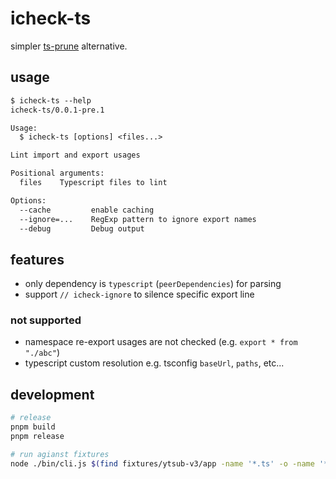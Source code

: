 # icheck-ts

simpler [ts-prune](https://github.com/nadeesha/ts-prune) alternative.

## usage

```txt
$ icheck-ts --help
icheck-ts/0.0.1-pre.1

Usage:
  $ icheck-ts [options] <files...>

Lint import and export usages

Positional arguments:
  files    Typescript files to lint

Options:
  --cache         enable caching
  --ignore=...    RegExp pattern to ignore export names
  --debug         Debug output
```

## features

- only dependency is `typescript` (`peerDependencies`) for parsing
- support `// icheck-ignore` to silence specific export line

### not supported

- namespace re-export usages are not checked (e.g. `export * from "./abc"`)
- typescript custom resolution e.g. tsconfig `baseUrl`, `paths`, etc...

## development

```sh
# release
pnpm build
pnpm release

# run agianst fixtures
node ./bin/cli.js $(find fixtures/ytsub-v3/app -name '*.ts' -o -name '*.tsx')
```
